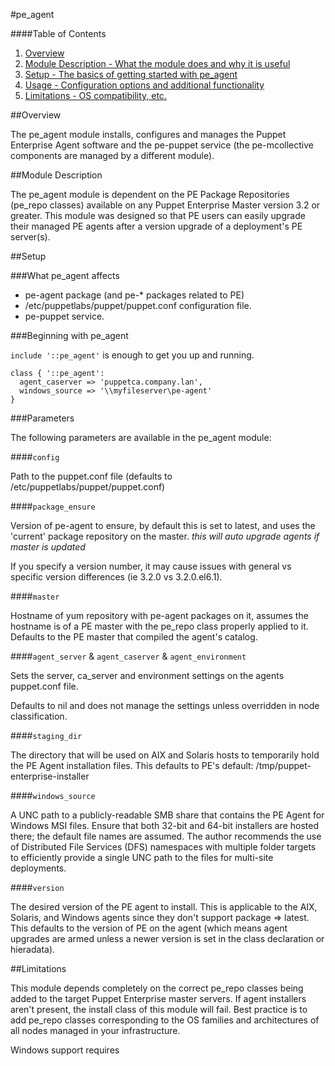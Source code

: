 #pe\_agent

####Table of Contents

1. [Overview](#overview)
2. [Module Description - What the module does and why it is useful](#module-description)
3. [Setup - The basics of getting started with pe_agent](#setup)
4. [Usage - Configuration options and additional functionality](#usage)
5. [Limitations - OS compatibility, etc.](#limitations)

##Overview

The pe\_agent module installs, configures and manages the Puppet Enterprise Agent software and the pe-puppet service (the pe-mcollective components are managed by a different module).

##Module Description

The pe\_agent module is dependent on the PE Package Repositories (pe_repo classes) available on any Puppet Enterprise Master version 3.2 or greater. This module was designed so that PE users can easily upgrade their managed PE agents after a version upgrade of a deployment's PE server(s).

##Setup

###What pe\_agent affects

* pe-agent package (and pe-\* packages related to PE)
* /etc/puppetlabs/puppet/puppet.conf configuration file.
* pe-puppet service.

###Beginning with pe\_agent

`include '::pe_agent'` is enough to get you up and running.

```puppet
class { '::pe_agent':
  agent_caserver => 'puppetca.company.lan',
  windows_source => '\\myfileserver\pe-agent'
}
```

###Parameters

The following parameters are available in the pe_agent module:

####`config`

Path to the puppet.conf file (defaults to /etc/puppetlabs/puppet/puppet.conf)

####`package_ensure`

Version of pe-agent to ensure, by default this is set to latest, and uses the 'current'
package repository on the master. *this will auto upgrade agents if master is updated*

If you specify a version number, it may cause issues with general vs specific version
differences (ie 3.2.0 vs 3.2.0.el6.1).

####`master`

Hostname of yum repository with pe-agent packages on it, assumes the hostname is of a PE master
with the pe_repo class properly applied to it.  Defaults to the PE master that compiled
the agent's catalog.

####`agent_server` & `agent_caserver` & `agent_environment`

Sets the server, ca_server and environment settings on the agents puppet.conf file.

Defaults to nil and does not manage the settings unless overridden in node classification.

####`staging_dir`

The directory that will be used on AIX and Solaris hosts to temporarily hold the
PE Agent installation files.  This defaults to PE's default: /tmp/puppet-enterprise-installer

####`windows_source`

A UNC path to a publicly-readable SMB share that contains the PE Agent for Windows
MSI files.  Ensure that both 32-bit and 64-bit installers are hosted there; the
default file names are assumed.  The author recommends the use of Distributed File
Services (DFS) namespaces with multiple folder targets to efficiently provide a single
UNC path to the files for multi-site deployments.

####`version`

The desired version of the PE agent to install.  This is applicable to the AIX,
Solaris, and Windows agents since they don't support package => latest.  This
defaults to the version of PE on the agent (which means agent upgrades are armed
unless a newer version is set in the class declaration or hieradata).



##Limitations

This module depends completely on the correct pe_repo classes being added to the target
Puppet Enterprise master servers.  If agent installers aren't present, the install class
of this module will fail.  Best practice is to add pe_repo classes corresponding to
the OS families and architectures of all nodes managed in your infrastructure.

Windows support requires
